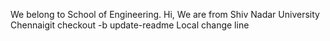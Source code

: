 We belong to School of Engineering.
Hi, We are from Shiv Nadar University Chennaigit checkout -b update-readme
Local change line

